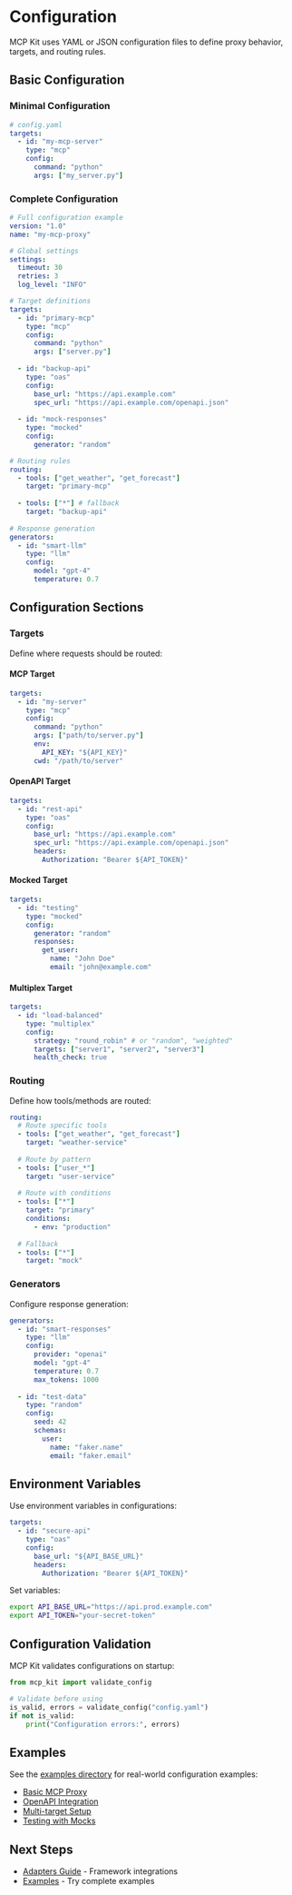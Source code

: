 # Configuration

MCP Kit uses YAML or JSON configuration files to define proxy behavior, targets, and routing rules.

## Basic Configuration

### Minimal Configuration

```yaml
# config.yaml
targets:
  - id: "my-mcp-server"
    type: "mcp"
    config:
      command: "python"
      args: ["my_server.py"]
```

### Complete Configuration

```yaml
# Full configuration example
version: "1.0"
name: "my-mcp-proxy"

# Global settings
settings:
  timeout: 30
  retries: 3
  log_level: "INFO"

# Target definitions
targets:
  - id: "primary-mcp"
    type: "mcp"
    config:
      command: "python"
      args: ["server.py"]
      
  - id: "backup-api"
    type: "oas"
    config:
      base_url: "https://api.example.com"
      spec_url: "https://api.example.com/openapi.json"
      
  - id: "mock-responses"
    type: "mocked"
    config:
      generator: "random"

# Routing rules
routing:
  - tools: ["get_weather", "get_forecast"]
    target: "primary-mcp"
    
  - tools: ["*"] # fallback
    target: "backup-api"
    
# Response generation
generators:
  - id: "smart-llm"
    type: "llm"
    config:
      model: "gpt-4"
      temperature: 0.7
```

## Configuration Sections

### Targets

Define where requests should be routed:

#### MCP Target
```yaml
targets:
  - id: "my-server"
    type: "mcp"
    config:
      command: "python"
      args: ["path/to/server.py"]
      env:
        API_KEY: "${API_KEY}"
      cwd: "/path/to/server"
```

#### OpenAPI Target
```yaml
targets:
  - id: "rest-api"
    type: "oas"
    config:
      base_url: "https://api.example.com"
      spec_url: "https://api.example.com/openapi.json"
      headers:
        Authorization: "Bearer ${API_TOKEN}"
```

#### Mocked Target
```yaml
targets:
  - id: "testing"
    type: "mocked"
    config:
      generator: "random"
      responses:
        get_user:
          name: "John Doe"
          email: "john@example.com"
```

#### Multiplex Target
```yaml
targets:
  - id: "load-balanced"
    type: "multiplex"
    config:
      strategy: "round_robin" # or "random", "weighted"
      targets: ["server1", "server2", "server3"]
      health_check: true
```

### Routing

Define how tools/methods are routed:

```yaml
routing:
  # Route specific tools
  - tools: ["get_weather", "get_forecast"]
    target: "weather-service"
    
  # Route by pattern
  - tools: ["user_*"]
    target: "user-service"
    
  # Route with conditions
  - tools: ["*"]
    target: "primary"
    conditions:
      - env: "production"
    
  # Fallback
  - tools: ["*"]
    target: "mock"
```

### Generators

Configure response generation:

```yaml
generators:
  - id: "smart-responses"
    type: "llm"
    config:
      provider: "openai"
      model: "gpt-4"
      temperature: 0.7
      max_tokens: 1000
      
  - id: "test-data"
    type: "random"
    config:
      seed: 42
      schemas:
        user:
          name: "faker.name"
          email: "faker.email"
```

## Environment Variables

Use environment variables in configurations:

```yaml
targets:
  - id: "secure-api"
    type: "oas"
    config:
      base_url: "${API_BASE_URL}"
      headers:
        Authorization: "Bearer ${API_TOKEN}"
```

Set variables:
```bash
export API_BASE_URL="https://api.prod.example.com"
export API_TOKEN="your-secret-token"
```

## Configuration Validation

MCP Kit validates configurations on startup:

```python
from mcp_kit import validate_config

# Validate before using
is_valid, errors = validate_config("config.yaml")
if not is_valid:
    print("Configuration errors:", errors)
```

## Examples

See the [examples directory](../examples/) for real-world configuration examples:

- [Basic MCP Proxy](../examples/proxy_configs/mcp_target.yaml)
- [OpenAPI Integration](../examples/proxy_configs/oas_target.yaml)  
- [Multi-target Setup](../examples/proxy_configs/multiplex_target.yaml)
- [Testing with Mocks](../examples/proxy_configs/mocked_random_target.yaml)

## Next Steps

- [Adapters Guide](./adapters.md) - Framework integrations
- [Examples](./examples.md) - Try complete examples
